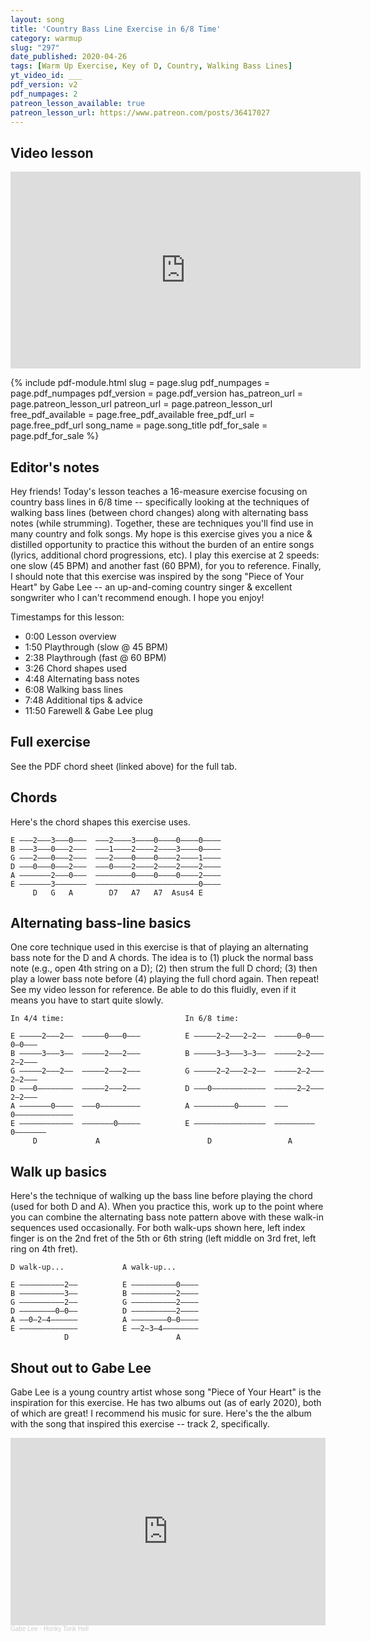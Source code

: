 ```yaml
---
layout: song
title: 'Country Bass Line Exercise in 6/8 Time'
category: warmup
slug: "297"
date_published: 2020-04-26
tags: [Warm Up Exercise, Key of D, Country, Walking Bass Lines]
yt_video_id: ___
pdf_version: v2
pdf_numpages: 2
patreon_lesson_available: true
patreon_lesson_url: https://www.patreon.com/posts/36417027
---
```


## Video lesson

<iframe width="560" height="315" src="https://www.youtube.com/embed/k23LvhhilmU" frameborder="0" allow="accelerometer; autoplay; encrypted-media; gyroscope; picture-in-picture" allowfullscreen></iframe>

{% include pdf-module.html slug = page.slug pdf_numpages = page.pdf_numpages pdf_version = page.pdf_version has_patreon_url = page.patreon_lesson_url patreon_url = page.patreon_lesson_url free_pdf_available = page.free_pdf_available free_pdf_url = page.free_pdf_url song_name = page.song_title pdf_for_sale = page.pdf_for_sale %}

## Editor's notes

Hey friends! Today's lesson teaches a 16-measure exercise focusing on country bass lines in 6/8 time -- specifically looking at the techniques of walking bass lines (between chord changes) along with alternating bass notes (while strumming). Together, these are techniques you'll find use in many country and folk songs. My hope is this exercise gives you a nice & distilled opportunity to practice this without the burden of an entire songs (lyrics, additional chord progressions, etc). I play this exercise at 2 speeds: one slow (45 BPM) and another fast (60 BPM), for you to reference. Finally, I should note that this exercise was inspired by the song "Piece of Your Heart" by Gabe Lee -- an up-and-coming country singer & excellent songwriter who I can't recommend enough. I hope you enjoy!

Timestamps for this lesson:

- 0:00 Lesson overview
- 1:50 Playthrough (slow @ 45 BPM)
- 2:38 Playthrough (fast @ 60 BPM)
- 3:26 Chord shapes used
- 4:48 Alternating bass notes
- 6:08 Walking bass lines
- 7:48 Additional tips & advice
- 11:50 Farewell & Gabe Lee plug

## Full exercise

See the PDF chord sheet (linked above) for the full tab.

<!-- Hello :)

E  ––3––||–––2–2–––2–2–|–––2–2–––2–––|–––3–3–––––––|–––2–2–––––––|–
B  ––2––||–––3–3–––3–3–|–––3–3–––3–––|–––0–0–––––––|–––3–3–––––––|–
G  ––0––||–––2–2–––2–2–|–––2–2–––2–––|–––0–0–––––––|–––2–2–––––––|–
D  ––2––||–0–––––––––––|–0–––––––––––|–––0–0–––––––|–0–––––––––––|–
A  ––0––||–––––––0–––––|–––––––0–––––|–––––––0–2–4–|–––––––––––––|–
E  –––––||–––––––––––––|–––––––––––2–|–3–––––––––––|–––––––2–3–4–|–
     A7    D             D             G             D

      E –|–––0–0–––0–0–|–––0–0–––0–––|–––3–3–––––––|–––2–2–––––––|–
      B –|–––2–2–––2–2–|–––2–2–––2–––|–––0–0–––––––|–––3–3–––––––|–
      G –|–––2–2–––2–2–|–––0–0–––0–––|–––0–0–––––––|–––2–2–––––––|–
      D –|–––2–2–––2–2–|–––2–2–––2–––|–––0–0–––––––|–0–––––3–4–2–|–
      A –|–0–––––––––––|–0–––––––––––|–––––––2–0–4–|–––––––––––––|–
      E –|–––––––0–––––|–––––––0–––2–|–3–––––––––––|–––––––––––––|–
           A            A7             G             D

      E –|–––2–2–––2–2–|–––2–2–––2–––|–––3–3–––3–––|–––2–2–––––––|–
      B –|–––3–3–––3–3–|–––1–1–––1–––|–––0–0–––0–––|–––3–3–––––––|–
      G –|–––2–2–––2–2–|–––2–2–––2–––|–––0–0–––0–––|–––2–2–––––––|–
      D –|–0–––––––––––|–0–––––––––––|–––0–0–––0–2–|–0–––––––––––|–
      A –|–––––––0–––––|–––––––0–––––|–––––––2–––––|–––––––––––––|–
      E –|–––––––––––––|–––––––––––2–|–3–––––––––––|–––––––2–3–4–|–
           D             D7            G             D

      E –|–––0–0–––0–0–|–––0–0–––0–0–|–––0–0–––0–0–|–––––––0–––––|–
      B –|–––2–2–––2–2–|–––2–2–––2–2–|–––0–0–––0–0–|–––2–3–2–––––|–
      G –|–––2–2–––2–2–|–––0–0–––0–0–|–––1–1–––1–1–|–––2–2–0–––––|–
      D –|–––2–2–––2–2–|–––2–2–––2–2–|–2–2–2–––2–2–|–––2–2–2–––––|–
      A –|–0–––––––––––|–0–––––––––––|–––––––2–2–2–|–0–––––0–––––|–
      E –|–––––––0–––––|–––––––0–––––|–––––––––––––|–––––––––––––|–
           A             A7            E             A     A7 -->

## Chords

Here's the chord shapes this exercise uses.

    E –––2–––3–––0–––  –––2––––3––––0––––0––––0––––
    B –––3–––0–––2–––  –––1––––2––––2––––3––––0––––
    G –––2–––0–––2–––  –––2––––0––––0––––2––––1––––
    D –––0–––0–––2–––  –––0––––2––––2––––2––––2––––
    A –––––––2–––0–––  ––––––––0––––0––––0––––2––––
    E –––––––3–––––––  –––––––––––––––––––––––0––––
         D   G   A        D7   A7   A7  Asus4 E

## Alternating bass-line basics

One core technique used in this exercise is that of playing an alternating bass note for the D and A chords. The idea is to (1) pluck the normal bass note (e.g., open 4th string on a D); (2) then strum the full D chord; (3) then play a lower bass note before (4) playing the full chord again. Then repeat! See my video lesson for reference. Be able to do this fluidly, even if it means you have to start quite slowly.

    In 4/4 time:                           In 6/8 time:

    E –––––2–––2––  –––––0–––0–––          E –––––2–2–––2–2––  –––––0–0–––0–0–––
    B –––––3–––3––  –––––2–––2–––          B –––––3–3–––3–3––  –––––2–2–––2–2–––
    G –––––2–––2––  –––––2–––2–––          G –––––2–2–––2–2––  –––––2–2–––2–2–––
    D –––0––––––––  –––––2–––2–––          D –––0––––––––––––  –––––2–2–––2–2–––
    A –––––––0––––  –––0–––––––––          A –––––––––0––––––  –––0–––––––––––––
    E ––––––––––––  –––––––0–––––          E ––––––––––––––––  –––––––––0–––––––
         D             A                        D                 A

## Walk up basics

Here's the technique of walking up the bass line before playing the chord (used for both D and A). When you practice this, work up to the point where you can combine the alternating bass note pattern above with these walk-in sequences used occasionally. For both walk-ups shown here, left index finger is on the 2nd fret of the 5th or 6th string (left middle on 3rd fret, left ring on 4th fret).

    D walk-up...             A walk-up...

    E ––––––––––2––          E ––––––––––0––––
    B ––––––––––3––          B ––––––––––2––––
    G ––––––––––2––          G ––––––––––2––––
    D ––––––––0–0––          D ––––––––––2––––
    A ––0–2–4––––––          A ––––––––0–0––––
    E –––––––––––––          E ––2–3–4––––––––
                D                        A

## Shout out to Gabe Lee

Gabe Lee is a young country artist whose song "Piece of Your Heart" is the inspiration for this exercise. He has two albums out (as of early 2020), both of which are great! I recommend his music for sure. Here's the the album with the song that inspired this exercise -- track 2, specifically.

<iframe width="100%" height="300" scrolling="no" frameborder="no" allow="autoplay" src="https://w.soundcloud.com/player/?url=https%3A//api.soundcloud.com/playlists/1010749786&color=%23ff5500&auto_play=false&hide_related=false&show_comments=true&show_user=true&show_reposts=false&show_teaser=true&visual=true"></iframe><div style="font-size: 10px; color: #cccccc;line-break: anywhere;word-break: normal;overflow: hidden;white-space: nowrap;text-overflow: ellipsis; font-family: Interstate,Lucida Grande,Lucida Sans Unicode,Lucida Sans,Garuda,Verdana,Tahoma,sans-serif;font-weight: 100;"><a href="https://soundcloud.com/gabeleetn" title="Gabe Lee" target="_blank" style="color: #cccccc; text-decoration: none;">Gabe Lee</a> · <a href="https://soundcloud.com/gabeleetn/sets/honky-tonk-hell" title="Honky Tonk Hell" target="_blank" style="color: #cccccc; text-decoration: none;">Honky Tonk Hell</a></div>
